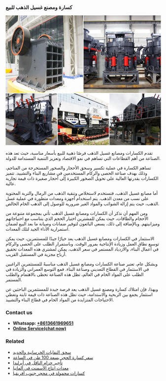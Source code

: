 <h3>كسارة ومصنع غسيل الذهب للبيع</h3><img src='1701853296.jpg' alt=''><p>تقدم الكسارات ومصانع غسيل الذهب فرصًا ذهبية للبيع بأسعار مناسبة، حيث تعد هذه الصناعة من أهم القطاعات التي تساهم في نمو الاقتصاد وتعزيز التنمية المستدامة للدولة.</p><p>تساهم الكسارة في عملية تكسير وسحق الأحجار والصخور المستخرجة من المناجم، وذلك بهدف صناعة الحصى والركام المستخدمين في مشاريع البناء والتشييد. تتميز الكسارات بقدرتها العالية على تحويل الصخور الكبيرة إلى أحجار صغيرة ذات قيمة تجارية عالية.</p><p>أما مصانع غسيل الذهب، فتستخدم لاستخلاص وتنقية الذهب من الرمال والتربة المحتوية على نسب من معدن الذهب. يتم استخدام أجهزة ومعدات متطورة في عملية غسل الذهب، حيث يتم إزالة الشوائب والمواد الغير ضرورية للوصول إلى الذهب الخام الخالص.</p><p>ومن المهم أن نذكر أن الكسارات ومصانع غسيل الذهب تأتي بمجموعة متنوعة من الأحجام والطاقات، حيث يمكن للمشترين اختيار الحجم الذي يتناسب مع احتياجاتهم وميزانيتهم. وبالإضافة إلى ذلك، يسعى البائعون لتوفير ضمانات وصيانة ما بعد البيع لضمان استمرارية الأداء الجيد لتلك المعدات.</p><p>الاستثمار في الكسارات ومصانع غسيل الذهب يعد خيارًا جيدًا للمستثمرين، حيث يمكن توسيع نطاق العمل وزيادة الإنتاجية بمرور الوقت. وباستمرار الطلب على الحصى والركام في أعمال البناء، والازدياد المستمر في سعر الذهب، يمكن لمشتري هذه المعدات تحقيق أرباح مجزية في المستقبل القريب.</p><p>وبشكل عام، تعتبر صناعة الكسارات ومصانع غسيل الذهب مناسبةً للمستثمرين الراغبين في الاستثمار في القطاع التعديني وصناعة البناء. فمع التوسع العمراني والزيادة في الطلب على المواد الخام في العالم، تظل هذه الصناعة تحظى بالاهتمام والطلب المستمر.</p><p>وبهذا، فإن امتلاك كسارة ومصنع غسيل الذهب يعد فرصة جيدة للمستثمرين الباحثين عن استثمار يجمع بين الربحية والاستدامة، حيث تظل هذه الصناعة ذات قيمة ثابتة وتغطي الاحتياجات المتزايدة من المواد الخام في قطاع البناء والتشييد.</p><h3>Contact us</h3><ul><li><strong>Whatsapp:&nbsp;<a href="https://wa.me/8613661969651">+8613661969651</a></strong></li><li><a href="https://swt.shibang-china.com/?git&amp;zhl&amp;كسارة ومصنع غسيل الذهب للبيع"><strong>Online Service(chat now)</strong></a></li></ul><h3>Related</h3><ul><li><a href='سحق النفايات الخرسانية والحديد.md'>سحق النفايات الخرسانية والحديد</a></li><li><a href='سعر كسارة الحجر بسعة 100 طن في الساعة.md'>سعر كسارة الحجر بسعة 100 طن في الساعة</a></li><li><a href='تأجير حزام الناقل في أيرلندا.md'>تأجير حزام الناقل في أيرلندا</a></li><li><a href='معدات إنتاج الأسمنت في ألمانيا.md'>معدات إنتاج الأسمنت في ألمانيا</a></li><li><a href='كسارات محمولة في محجر جنوب أفريقيا.md'>كسارات محمولة في محجر جنوب أفريقيا</a></li></ul>